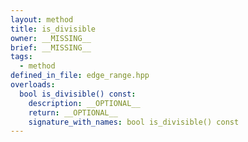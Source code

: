 ```yaml
---
layout: method
title: is_divisible
owner: __MISSING__
brief: __MISSING__
tags:
  - method
defined_in_file: edge_range.hpp
overloads:
  bool is_divisible() const:
    description: __OPTIONAL__
    return: __OPTIONAL__
    signature_with_names: bool is_divisible() const
---
```

